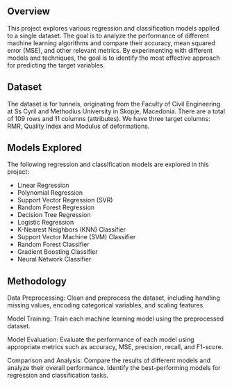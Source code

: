 ## Overview

This project explores various regression and classification models applied to a single dataset. The goal is to analyze the performance of different machine learning algorithms and compare their accuracy, mean squared error (MSE), and other relevant metrics. By experimenting with different models and techniques, the goal is to identify the most effective approach for predicting the target variables.


## Dataset
The dataset is for tunnels, originating from the Faculty of Civil Engineering at Ss Cyril and Methodius University in Skopje, Macedonia. There are a total of 109 rows and 11 columns (attributes). We have three target columns: RMR, Quality Index and Modulus of deformations.

## Models Explored
The following regression and classification models are explored in this project:

- Linear Regression
- Polynomial Regression
- Support Vector Regression (SVR)
- Random Forest Regression
- Decision Tree Regression
- Logistic Regression
- K-Nearest Neighbors (KNN) Classifier
- Support Vector Machine (SVM) Classifier
- Random Forest Classifier
- Gradient Boosting Classifier
- Neural Network Classifier

## Methodology
Data Preprocessing: Clean and preprocess the dataset, including handling missing values, encoding categorical variables, and scaling features.

Model Training: Train each machine learning model using the preprocessed dataset.

Model Evaluation: Evaluate the performance of each model using appropriate metrics such as accuracy, MSE, precision, recall, and F1-score.

Comparison and Analysis: Compare the results of different models and analyze their overall performance. Identify the best-performing models for regression and classification tasks.


